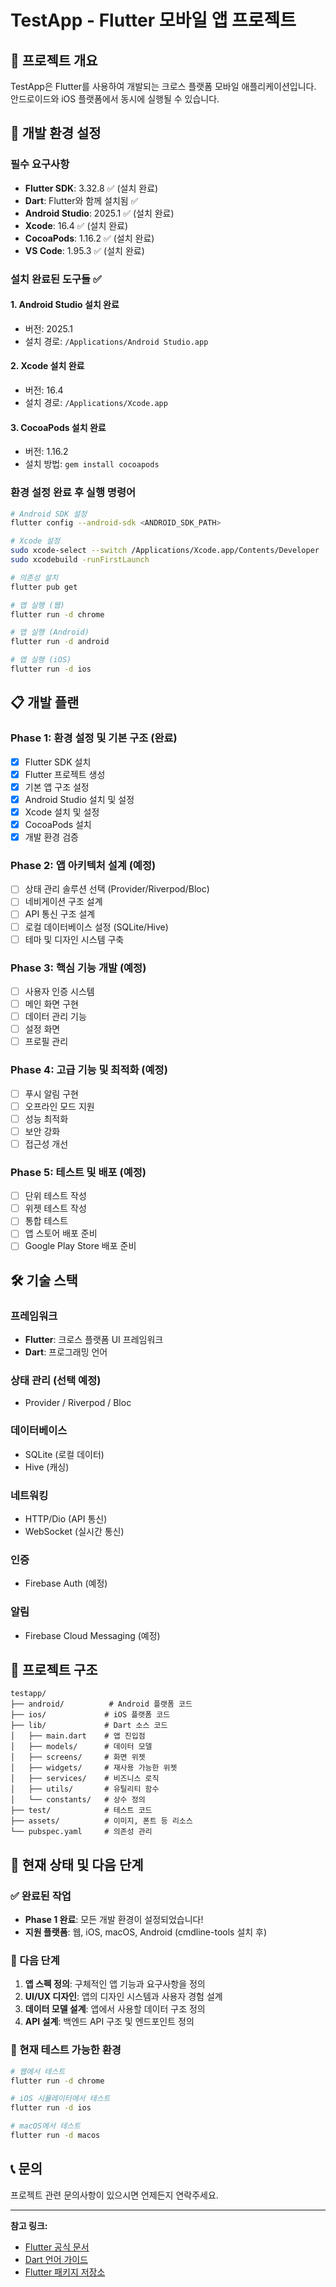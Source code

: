 # TestApp - Flutter 모바일 앱 프로젝트

## 📱 프로젝트 개요

TestApp은 Flutter를 사용하여 개발되는 크로스 플랫폼 모바일 애플리케이션입니다. 안드로이드와 iOS 플랫폼에서 동시에 실행될 수 있습니다.

## 🚀 개발 환경 설정

### 필수 요구사항

- **Flutter SDK**: 3.32.8 ✅ (설치 완료)
- **Dart**: Flutter와 함께 설치됨 ✅
- **Android Studio**: 2025.1 ✅ (설치 완료)
- **Xcode**: 16.4 ✅ (설치 완료)
- **CocoaPods**: 1.16.2 ✅ (설치 완료)
- **VS Code**: 1.95.3 ✅ (설치 완료)

### 설치 완료된 도구들 ✅

#### 1. Android Studio 설치 완료

- 버전: 2025.1
- 설치 경로: `/Applications/Android Studio.app`

#### 2. Xcode 설치 완료

- 버전: 16.4
- 설치 경로: `/Applications/Xcode.app`

#### 3. CocoaPods 설치 완료

- 버전: 1.16.2
- 설치 방법: `gem install cocoapods`

### 환경 설정 완료 후 실행 명령어

```bash
# Android SDK 설정
flutter config --android-sdk <ANDROID_SDK_PATH>

# Xcode 설정
sudo xcode-select --switch /Applications/Xcode.app/Contents/Developer
sudo xcodebuild -runFirstLaunch

# 의존성 설치
flutter pub get

# 앱 실행 (웹)
flutter run -d chrome

# 앱 실행 (Android)
flutter run -d android

# 앱 실행 (iOS)
flutter run -d ios
```

## 📋 개발 플랜

### Phase 1: 환경 설정 및 기본 구조 (완료)

- [x] Flutter SDK 설치
- [x] Flutter 프로젝트 생성
- [x] 기본 앱 구조 설정
- [x] Android Studio 설치 및 설정
- [x] Xcode 설치 및 설정
- [x] CocoaPods 설치
- [x] 개발 환경 검증

### Phase 2: 앱 아키텍처 설계 (예정)

- [ ] 상태 관리 솔루션 선택 (Provider/Riverpod/Bloc)
- [ ] 네비게이션 구조 설계
- [ ] API 통신 구조 설계
- [ ] 로컬 데이터베이스 설정 (SQLite/Hive)
- [ ] 테마 및 디자인 시스템 구축

### Phase 3: 핵심 기능 개발 (예정)

- [ ] 사용자 인증 시스템
- [ ] 메인 화면 구현
- [ ] 데이터 관리 기능
- [ ] 설정 화면
- [ ] 프로필 관리

### Phase 4: 고급 기능 및 최적화 (예정)

- [ ] 푸시 알림 구현
- [ ] 오프라인 모드 지원
- [ ] 성능 최적화
- [ ] 보안 강화
- [ ] 접근성 개선

### Phase 5: 테스트 및 배포 (예정)

- [ ] 단위 테스트 작성
- [ ] 위젯 테스트 작성
- [ ] 통합 테스트
- [ ] 앱 스토어 배포 준비
- [ ] Google Play Store 배포 준비

## 🛠 기술 스택

### 프레임워크

- **Flutter**: 크로스 플랫폼 UI 프레임워크
- **Dart**: 프로그래밍 언어

### 상태 관리 (선택 예정)

- Provider / Riverpod / Bloc

### 데이터베이스

- SQLite (로컬 데이터)
- Hive (캐싱)

### 네트워킹

- HTTP/Dio (API 통신)
- WebSocket (실시간 통신)

### 인증

- Firebase Auth (예정)

### 알림

- Firebase Cloud Messaging (예정)

## 📁 프로젝트 구조

```
testapp/
├── android/          # Android 플랫폼 코드
├── ios/             # iOS 플랫폼 코드
├── lib/             # Dart 소스 코드
│   ├── main.dart    # 앱 진입점
│   ├── models/      # 데이터 모델
│   ├── screens/     # 화면 위젯
│   ├── widgets/     # 재사용 가능한 위젯
│   ├── services/    # 비즈니스 로직
│   ├── utils/       # 유틸리티 함수
│   └── constants/   # 상수 정의
├── test/            # 테스트 코드
├── assets/          # 이미지, 폰트 등 리소스
└── pubspec.yaml     # 의존성 관리
```

## 🎯 현재 상태 및 다음 단계

### ✅ 완료된 작업

- **Phase 1 완료**: 모든 개발 환경이 설정되었습니다!
- **지원 플랫폼**: 웹, iOS, macOS, Android (cmdline-tools 설치 후)

### 🚀 다음 단계

1. **앱 스펙 정의**: 구체적인 앱 기능과 요구사항을 정의
2. **UI/UX 디자인**: 앱의 디자인 시스템과 사용자 경험 설계
3. **데이터 모델 설계**: 앱에서 사용할 데이터 구조 정의
4. **API 설계**: 백엔드 API 구조 및 엔드포인트 정의

### 🧪 현재 테스트 가능한 환경

```bash
# 웹에서 테스트
flutter run -d chrome

# iOS 시뮬레이터에서 테스트
flutter run -d ios

# macOS에서 테스트
flutter run -d macos
```

## 📞 문의

프로젝트 관련 문의사항이 있으시면 언제든지 연락주세요.

---

**참고 링크:**

- [Flutter 공식 문서](https://docs.flutter.dev/)
- [Dart 언어 가이드](https://dart.dev/guides)
- [Flutter 패키지 저장소](https://pub.dev/)
